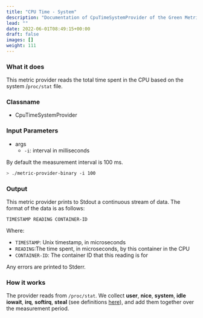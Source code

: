 ```yaml
---
title: "CPU Time - System"
description: "Documentation of CpuTimeSystemProvider of the Green Metrics Tool"
lead: ""
date: 2022-06-01T08:49:15+00:00
draft: false
images: []
weight: 111
---
```

### What it does

This metric provider reads the total time spent in the CPU based on the system /`proc/stat` file.

### Classname
- CpuTimeSystemProvider

### Input Parameters

- args
    - `-i`: interval in milliseconds

By default the measurement interval is 100 ms.

```bash
> ./metric-provider-binary -i 100
```

### Output

This metric provider prints to Stdout a continuous stream of data. The format of the data is as follows:

`TIMESTAMP READING CONTAINER-ID`

Where:
- `TIMESTAMP`: Unix timestamp, in microseconds
- `READING`:The time spent, in microseconds, by this container in the CPU
- `CONTAINER-ID`: The container ID that this reading is for

Any errors are printed to Stderr.

### How it works
The provider reads from `/proc/stat`. We collect **user**, **nice**, **system**, **idle** **iowait**, **irq**, **softirq**, **steal** (see definitions [here](https://www.idnt.net/en-US/kb/941772)), and add them together over the measurement period.